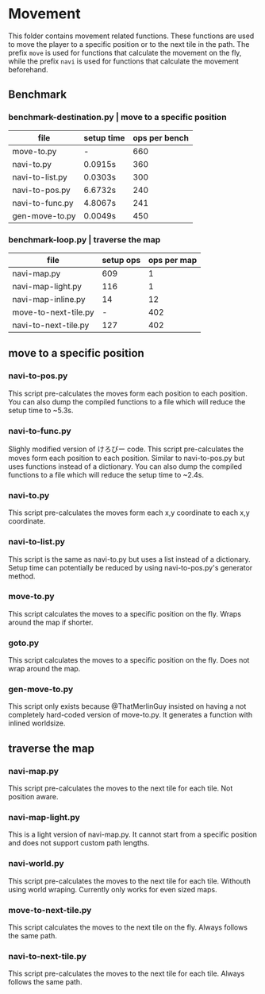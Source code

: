 # Movement
This folder contains movement related functions. These functions are used to move the player to a specific position or to the next tile in the path. The prefix `move` is used for functions that calculate the movement on the fly, while the prefix `navi` is used for functions that calculate the movement beforehand.


## Benchmark

### benchmark-destination.py | move to a specific position
| file                       | setup time | ops per bench |
| -------------------------- | ---------- | ------------- |
| move-to.py                 |          - |           660 |
| navi-to.py                 |    0.0915s |           360 |
| navi-to-list.py            |    0.0303s |           300 |
| navi-to-pos.py             |    6.6732s |           240 |
| navi-to-func.py            |    4.8067s |           241 |
| gen-move-to.py             |    0.0049s |           450 |


### benchmark-loop.py | traverse the map
| file                        | setup ops  | ops per map |
| --------------------------- | ---------- | ----------- |
| navi-map.py                 |        609 |           1 |
| navi-map-light.py           |        116 |           1 |
| navi-map-inline.py          |         14 |          12 |
| move-to-next-tile.py        |          - |         402 |
| navi-to-next-tile.py        |        127 |         402 |


## move to a specific position

### navi-to-pos.py
This script pre-calculates the moves form each position to each position. You can also dump the compiled functions to a file which will reduce the setup time to ~5.3s.

### navi-to-func.py
Slighly modified version of けろびー code.
This script pre-calculates the moves form each position to each position. Similar to navi-to-pos.py but uses functions instead of a dictionary. You can also dump the compiled functions to a file which will reduce the setup time to ~2.4s.

### navi-to.py
This script pre-calculates the moves form each x,y coordinate to each x,y coordinate.

### navi-to-list.py
This script is the same as navi-to.py but uses a list instead of a dictionary. Setup time can potentially be reduced by using navi-to-pos.py's generator method.

### move-to.py
This script calculates the moves to a specific position on the fly. Wraps around the map if shorter.

### goto.py
This script calculates the moves to a specific position on the fly. Does not wrap around the map.

### gen-move-to.py
This script only exists because @ThatMerlinGuy insisted on having a not completely hard-coded version of move-to.py. It generates a function with inlined worldsize.


## traverse the map

### navi-map.py
This script pre-calculates the moves to the next tile for each tile. Not position aware.

### navi-map-light.py
This is a light version of navi-map.py. It cannot start from a specific position and does not support custom path lengths.

### navi-world.py
This script pre-calculates the moves to the next tile for each tile. Withouth using world wraping. Currently only works for even sized maps.

### move-to-next-tile.py
This script calculates the moves to the next tile on the fly. Always follows the same path.

### navi-to-next-tile.py
This script pre-calculates the moves to the next tile for each tile. Always follows the same path.
